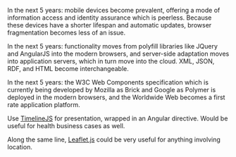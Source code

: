 In the next 5 years: mobile devices become prevalent, offering a mode of information access and identity assurance which is peerless. Because these devices have a shorter lifespan and automatic updates, browser fragmentation becomes less of an issue.

In the next 5 years: functionality moves from polyfill libraries like JQuery and AngularJS into the modern browsers, and server-side adaptation moves into application servers, which in turn move into the cloud. XML, JSON, RDF, and HTML become interchangeable.

In the next 5 years: the W3C Web Components specification which is currently being developed by Mozilla as Brick and Google as Polymer is deployed in the modern browsers, and the Worldwide Web becomes a first rate application platform.

Use [TimelineJS](http://timeline.knightlab.com/#) for presentation, wrapped in an Angular directive. Would be useful for health business cases as well.

Along the same line, [Leaflet.js](http://leafletjs.com/) could be very useful for anything involving location.
